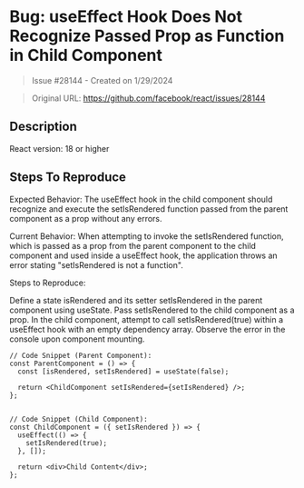 # Bug: useEffect Hook Does Not Recognize Passed Prop as Function in Child Component

> Issue #28144 - Created on 1/29/2024

> Original URL: https://github.com/facebook/react/issues/28144

## Description

<!--
  Please provide a clear and concise description of what the bug is. Include
  screenshots if needed. Please test using the latest version of the relevant
  React packages to make sure your issue has not already been fixed.
-->

React version: 18 or higher

## Steps To Reproduce
Expected Behavior:
The useEffect hook in the child component should recognize and execute the setIsRendered function passed from the parent component as a prop without any errors.

Current Behavior:
When attempting to invoke the setIsRendered function, which is passed as a prop from the parent component to the child component and used inside a useEffect hook, the application throws an error stating "setIsRendered is not a function".

Steps to Reproduce:

Define a state isRendered and its setter setIsRendered in the parent component using useState.
Pass setIsRendered to the child component as a prop.
In the child component, attempt to call setIsRendered(true) within a useEffect hook with an empty dependency array.
Observe the error in the console upon component mounting.

```
// Code Snippet (Parent Component):
const ParentComponent = () => {
  const [isRendered, setIsRendered] = useState(false);

  return <ChildComponent setIsRendered={setIsRendered} />;
};


// Code Snippet (Child Component):
const ChildComponent = ({ setIsRendered }) => {
  useEffect(() => {
    setIsRendered(true);
  }, []);

  return <div>Child Content</div>;
};
```


